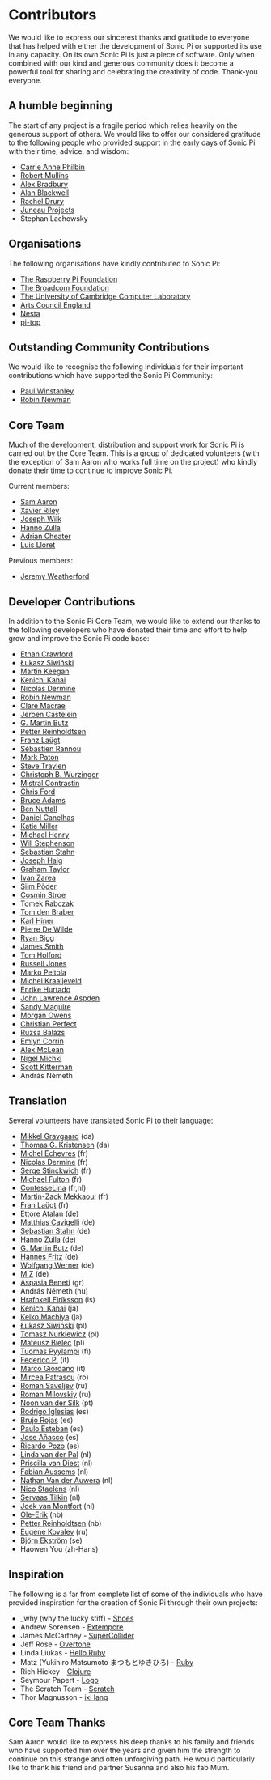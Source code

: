 # Contributors

We would like to express our sincerest thanks and gratitude to everyone
that has helped with either the development of Sonic Pi or supported its
use in any capacity. On its own Sonic Pi is just a piece of
software. Only when combined with our kind and generous community does
it become a powerful tool for sharing and celebrating the creativity of
code. Thank-you everyone.


## A humble beginning 

The start of any project is a fragile period which relies heavily on the
generous support of others. We would like to offer our considered
gratitude to the following people who provided support in the early days
of Sonic Pi with their time, advice, and wisdom:

* [Carrie Anne Philbin](https://twitter.com/missphilbin)
* [Robert Mullins](http://www.cl.cam.ac.uk/~rdm34/)
* [Alex Bradbury](https://twitter.com/asbradbury)
* [Alan Blackwell](http://www.cl.cam.ac.uk/~afb21/)
* [Rachel Drury](https://twitter.com/Rachel_Drury)
* [Juneau Projects](http://www.juneauprojects.co.uk)
* Stephan Lachowsky


## Organisations

The following organisations have kindly contributed to Sonic Pi:

* [The Raspberry Pi Foundation](http://www.raspberrypi.org)
* [The Broadcom Foundation](http://www.broadcomfoundation.org)
* [The University of Cambridge Computer Laboratory](http://www.cl.cam.ac.uk)
* [Arts Council England](http://www.artscouncil.org.uk)
* [Nesta](http://www.nesta.org.uk)
* [pi-top](https://pi-top.com)


## Outstanding Community Contributions

We would like to recognise the following individuals for their important
contributions which have supported the Sonic Pi Community:

* [Paul Winstanley](https://twitter.com/SCCMentor)
* [Robin Newman](https://twitter.com/rbnman)


## Core Team

Much of the development, distribution and support work for Sonic Pi is
carried out by the Core Team. This is a group of dedicated volunteers
(with the exception of Sam Aaron who works full time on the project) who
kindly donate their time to continue to improve Sonic Pi.

Current members: 

* [Sam Aaron](https://github.com/samaaron)
* [Xavier Riley](https://github.com/xavriley)
* [Joseph Wilk](https://github.com/josephwilk)
* [Hanno Zulla](https://github.com/hzulla)
* [Adrian Cheater](https://github.com/factoid)
* [Luis Lloret](https://github.com/llloret/)

Previous members: 

* [Jeremy Weatherford](https://github.com/jweather)


## Developer Contributions

In addition to the Sonic Pi Core Team, we would like to extend our
thanks to the following developers who have donated their time and
effort to help grow and improve the Sonic Pi code base:

* [Ethan Crawford](https://github.com/ethancrawford)
* [Łukasz Siwiński](https://github.com/hopbit)
* [Martin Keegan](https://github.com/mk270)
* [Kenichi Kanai](https://github.com/kn1kn1)
* [Nicolas Dermine](https://github.com/nicoder)
* [Robin Newman](https://github.com/rbnpi)
* [Clare Macrae](https://github.com/claremacrae)
* [Jeroen Castelein](https://github.com/JeroennC)
* [G. Martin Butz](https://github.com/mbutz)
* [Petter Reinholdtsen](https://github.com/petterreinholdtsen)
* [Franz Laügt](https://github.com/znarf94)
* [Sébastien Rannou](https://github.com/aimxhaisse)
* [Mark Paton](https://github.com/frobby)
* [Steve Traylen](https://github.com/traylenator)
* [Christoph B. Wurzinger](https://github.com/chbw)
* [Mistral Contrastin](https://github.com/madgen)
* [Chris Ford](https://github.com/ctford)
* [Bruce Adams](https://github.com/bruceadams)
* [Ben Nuttall](https://github.com/bennuttall)
* [Daniel Canelhas](https://github.com/dcanelhas)
* [Katie Miller](https://github.com/codemiller)
* [Michael Henry](https://github.com/neoCrimeLabs)
* [Will Stephenson](https://github.com/wstephenson)
* [Sebastian Stahn](https://github.com/stahnirockt)
* [Joseph Haig](https://github.com/jrmhaig)
* [Graham Taylor](https://github.com/vinnievg)
* [Ivan Zarea](https://github.com/minivan)
* [Siim Põder](https://github.com/windo)
* [Cosmin Stroe](https://github.com/cstroe)
* [Tomek Rabczak](https://github.com/tomekr)
* [Tom den Braber](https://github.com/tomdenbraber)
* [Karl Hiner](https://github.com/khiner)
* [Pierre De Wilde](https://github.com/pierredewilde)
* [Ryan Bigg](https://github.com/radar)
* [James Smith](https://github.com/Nanomancer)
* [Tom Holford](https://github.com/tomholford)
* [Russell Jones](https://github.com/Russell-Jones)
* [Marko Peltola](https://github.com/markopeltola)
* [Michel Kraaijeveld](https://github.com/LandDragoon)
* [Enrike Hurtado](https://github.com/enrike)
* [John Lawrence Aspden](https://github.com/johnlawrenceaspden)
* [Sandy Maguire](https://github.com/isovector)
* [Morgan Owens](https://github.com/equiamos)
* [Christian Perfect](https://github.com/christianp)
* [Ruzsa Balázs](https://github.com/cellux)
* [Emlyn Corrin](https://github.com/emlyn)
* [Alex McLean](https://github.com/yaxu)
* [Nigel Michki](https://github.com/nigeil)
* [Scott Kitterman](https://github.com/kitterma)
* András Németh


## Translation

Several volunteers have translated Sonic Pi to their language:

* [Mikkel Gravgaard](https://github.com/grav) (da)
* [Thomas G. Kristensen](https://github.com/tgk) (da)
* [Michel Echevres](https://github.com/echevresm) (fr)
* [Nicolas Dermine](https://github.com/nicoder) (fr)
* [Serge Stinckwich](https://github.com/SergeStinckwich) (fr)
* [Michael Fulton](https://github.com/fultonms) (fr)
* [ContesseLina](https://github.com/ContesseLina) (fr,nl)
* [Martin-Zack Mekkaoui](https://github.com/mekza) (fr)
* [Fran Laügt](https://github.com/znarf94) (fr)
* [Ettore Atalan](https://github.com/Atalanttore) (de)
* [Matthias Cavigelli](https://github.com/mcavigelli) (de)
* [Sebastian Stahn](https://github.com/stahnirockt) (de)
* [Hanno Zulla](https://github.com/hzulla) (de)
* [G. Martin Butz](https://github.com/mbutz) (de)
* [Hannes Fritz](https://github.com/hztirf) (de)
* [Wolfgang Werner](https://github.com/wwerner) (de)
* [M Z](https://github.com/st01c) (de)
* [Aspasia Beneti](https://github.com/aspasia) (gr)
* András Németh (hu)
* [Hrafnkell Eiríksson](https://github.com/hrafnkelle) (is)
* [Kenichi Kanai](https://github.com/kn1kn1) (ja)
* [Keiko Machiya](https://github.com/keikomachiya) (ja)
* [Łukasz Siwiński](https://github.com/hopbit) (pl)
* [Tomasz Nurkiewicz](https://github.com/nurkiewicz) (pl)
* [Mateusz Bielec](https://github.com/mbie) (pl)
* [Tuomas Pyylampi](https://hosted.weblate.org/user/twumpy/) (fi)
* [Federico P.](https://github.com/federico-pepe) (it)
* [Marco Giordano](https://github.com/marco-giordano) (it)
* [Mircea Patrascu](https://github.com/mpatrascu) (ro)
* [Roman Saveljev](https://github.com/RomanSaveljev) (ru)
* [Roman Milovskiy](https://github.com/dcromster) (ru)
* [Noon van der Silk](https://github.com/SiIky) (pt)
* [Rodrigo Iglesias](https://github.com/Areidz) (es)
* [Brujo Rojas](https://github.com/brujo-rojas) (es)
* [Paulo Esteban](https://github.com/pauloesteban) (es)
* [Jose Añasco](https://github.com/merongivian) (es)
* [Ricardo Pozo](https://github.com/thraex41) (es)
* [Linda van der Pal](https://github.com/lvdpal) (nl)
* [Priscilla van Diest](https://twitter.com/PrisDiest) (nl)
* [Fabian Aussems](https://github.com/mozinator) (nl)
* [Nathan Van der Auwera](https://github.com/nathanvda) (nl)
* [Nico Staelens](https://hosted.weblate.org/user/nickstaelens/) (nl)
* [Servaas Tilkin](https://hosted.weblate.org/user/drgekko/) (nl)
* [Joek van Montfort](https://hosted.weblate.org/user/xotopia/) (nl)
* [Ole-Erik](https://hosted.weblate.org/user/oeyrvin/) (nb)
* [Petter Reinholdtsen](https://github.com/petterreinholdtsen) (nb)
* [Eugene Kovalev](https://github.com/wl8dr3) (ru)
* [Björn Ekström](https://github.com/bjornekstrom) (se)
* Haowen You (zh-Hans)


## Inspiration

The following is a far from complete list of some of the individuals who
have provided inspiration for the creation of Sonic Pi through their own
projects:

* _why (why the lucky stiff) - [Shoes](https://en.wikipedia.org/wiki/Shoes_(GUI_toolkit))
* Andrew Sorensen  - [Extempore](http://extempore.moso.com.au)
* James McCartney - [SuperCollider](http://supercollider.github.io)
* Jeff Rose - [Overtone](http://overtone.github.com)
* Linda Liukas - [Hello Ruby](http://www.helloruby.com/)
* Matz (Yukihiro Matsumoto まつもとゆきひろ) - [Ruby](ruby-lang.org)
* Rich Hickey - [Clojure](http://clojure.org)
* Seymour Papert - [Logo](https://en.wikipedia.org/wiki/Logo_(programming_language))
* The Scratch Team - [Scratch](https://scratch.mit.edu)
* Thor Magnusson - [ixi lang](http://www.ixi-audio.net/content/body_software_ixilang.html) 


## Core Team Thanks

Sam Aaron would like to express his deep thanks to his family and
friends who have supported him over the years and given him the strength
to continue on this strange and often unforgiving path. He would
particularly like to thank his friend and partner Susanna and also his
fab Mum.

